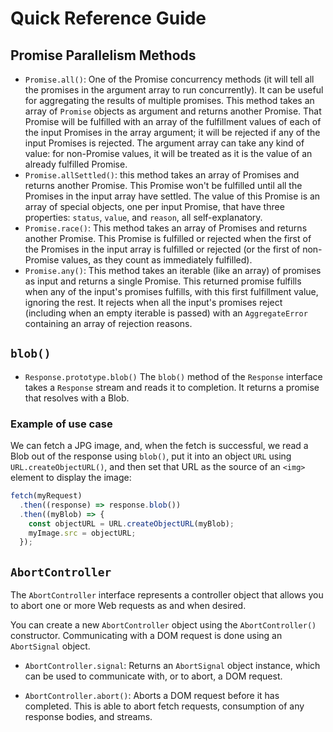 # Quick Reference Guide

## Promise Parallelism Methods

- `Promise.all()`: One of the Promise concurrency methods (it will tell all the promises in the argument array to run concurrently). It can be useful for aggregating the results of multiple promises. This method takes an array of `Promise` objects as argument and returns another Promise. That Promise will be fulfilled with an array of the fulfillment values of each of the input Promises in the array argument; it will be rejected if any of the input Promises is rejected. The argument array can take any kind of value: for non-Promise values, it will be treated as it is the value of an already fulfilled Promise.  
- `Promise.allSettled()`: this method takes an array of Promises and returns another Promise. This Promise won't be fulfilled until all the Promises in the input array have settled. The value of this Promise is an array of special objects, one per input Promise, that have three properties: `status`, `value`, and `reason`, all self-explanatory.  
- `Promise.race()`: This method takes an array of Promises and returns another Promise. This Promise is fulfilled or rejected when the first of the Promises in the input array is fulfilled or rejected (or the first of non-Promise values, as they count as immediately fulfilled).
- `Promise.any()`: This method takes an iterable (like an array) of promises as input and returns a single Promise. This returned promise fulfills when any of the input's promises fulfills, with this first fulfillment value, ignoring the rest. It rejects when all the input's promises reject (including when an empty iterable is passed) with an `AggregateError` containing an array of rejection reasons.

## `blob()`

- `Response.prototype.blob()` The `blob()` method of the `Response` interface takes a `Response` stream and reads it to completion. It returns a promise that resolves with a Blob.

### Example of use case

We can fetch a JPG image, and, when the fetch is successful, we read a Blob out of the response using `blob()`, put it into an object `URL` using `URL.createObjectURL()`, and then set that URL as the source of an `<img>` element to display the image:

```js
fetch(myRequest)
  .then((response) => response.blob())
  .then((myBlob) => {
    const objectURL = URL.createObjectURL(myBlob);
    myImage.src = objectURL;
  });
```

## `AbortController`

The `AbortController` interface represents a controller object that allows you to abort one or more Web requests as and when desired.

You can create a new `AbortController` object using the `AbortController()` constructor. Communicating with a DOM request is done using an `AbortSignal` object.

- `AbortController.signal`: Returns an `AbortSignal` object instance, which can be used to communicate with, or to abort, a DOM request.

- `AbortController.abort()`: Aborts a DOM request before it has completed. This is able to abort fetch requests, consumption of any response bodies, and streams.
